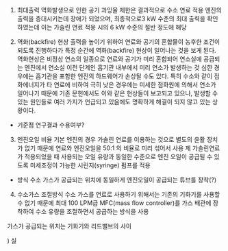 

1. 최대출력
역화발생으로 인한 공기 과잉율 제한은 결과적으로 수소 연료 적용 엔진의 출력을 증대시키는데 장애가 되었으며, 
최종적으로3 kW 수준의 최대 출력을 확인하였는데 이는 가솔린 연료 적용 시의 6 kW 수준의 절반 정도에 해당


2. 역화(backfire) 현상
출력을 높이기 위하여 연료와 공기의 혼합물이 농후한 조건이 되도록 진행하다가 특정 순간에 역화(backfire) 현상이 
일어나는 것을 보게 된다. 역화현상은 비정상 연소의 일종으로 연료와 공기가 미리 혼합되어 연소실에 공급되는 엔진에서 
연소실 이전 단계인 흡기관 내부에서 미리 연소가 발생하는 것
심한 경우에는 흡기관을 포함한 엔진의 하드웨어가 손상될 수도 있다. 
특히 수소와 같이 점화에너지가 타 연료에 비하여 극히 낮은 경우에는 미세한 점화원에 의해서 연소가 일어나기 때문에 
기존 문헌에서도 이와 같은 현상들이 보고되고 있으나, 발생할 수 있는 원인들로 여러 가지가 언급되고 있음에도 명확하게 
해결이 되지 않고 있는 상황이다.

* 기준점 연구결과 수용여부?

3. 엔진오일 비율
기본 엔진의 경우 가솔린 연료를 이용하는 것으로 별도의 윤활 장치가 없기 때문에 연료와 엔진오일을 50:1 의 비율로 미리 섞어서 사용
제 가솔린연료가 적용되었을 때 사용되는 오일 유량과 동일한 수준으로 엔진 오일이 공급될 수 있도록 미세조정이 가능한 시린지(syringe) 펌프를 적용

* 방식
수소 가스가 공급되는 위치에 동일하게 엔진오일이 공급되는 튜브를 장착(?)


4. 수소가스 조절방식
수소 가스를 연료로 사용하기 위해서는 기존의 기화기를 사용할 수 없기 때문에 최대 100 LPM급 MFC(mass flow controller)를 
가스 배관에 장착하여 수소 유량을 조절하면서 공급하는 방식을 사용

가스가 공급되는 위치는 기화기와 리드밸브의 사이

 ) 실
 
